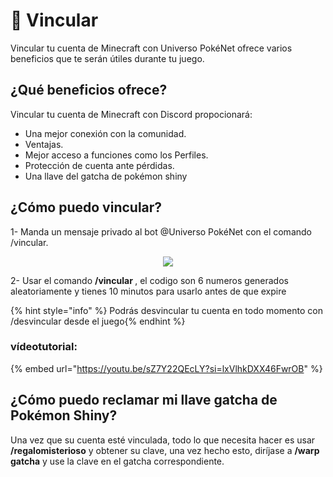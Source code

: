 # 🔗 Vincular

Vincular tu cuenta de Minecraft con Universo PokéNet ofrece varios beneficios que te serán útiles durante tu juego.

## ¿Qué beneficios ofrece?

Vincular tu cuenta de Minecraft con Discord propocionará:
* Una mejor conexión con la comunidad.
* Ventajas.
* Mejor acceso a funciones como los Perfiles.
* Protección de cuenta ante pérdidas.
* Una llave del gatcha de pokémon shiny

## ¿Cómo puedo vincular?

1- Manda un mensaje privado al bot @Universo PokéNet con el comando /vincular.

<div style="text-align: center">
<img src="../images/informacion/vincular/vincular1.png">
</div>

2- Usar el comando **/vincular <tucodigo>**, el codigo son 6 numeros generados aleatoriamente y tienes 10 minutos para usarlo antes de que expire

{% hint style="info" %} Podrás desvincular tu cuenta en todo momento con /desvincular desde el juego{% endhint %}

### vídeotutorial:

{% embed url="https://youtu.be/sZ7Y22QEcLY?si=lxVlhkDXX46FwrOB" %}

## ¿Cómo puedo reclamar mi llave gatcha de Pokémon Shiny?

Una vez que su cuenta esté vinculada, todo lo que necesita hacer es usar **/regalomisterioso** y obtener su clave, una vez hecho esto, diríjase a **/warp gatcha** y use la clave en el gatcha correspondiente.
